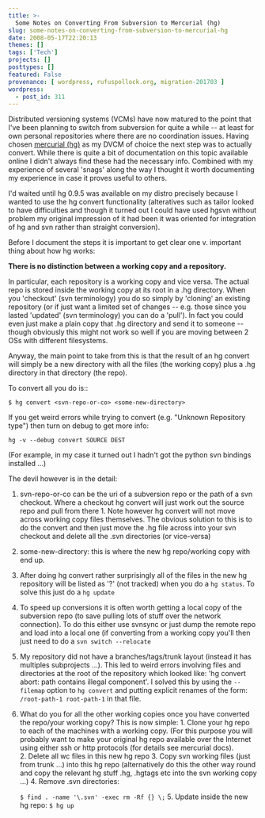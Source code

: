 ```yaml
---
title: >-
  Some Notes on Converting From Subversion to Mercurial (hg)
slug: some-notes-on-converting-from-subversion-to-mercurial-hg
date: 2008-05-17T22:20:13
themes: []
tags: ['Tech']
projects: []
posttypes: []
featured: False
provenance: [ wordpress, rufuspollock.org, migration-201703 ]
wordpress:
  - post_id: 311
---
```


Distributed versioning systems (VCMs) have now matured to the point that I've been planning to switch from subversion for quite a while -- at least for own personal repositories where there are no coordination issues. Having chosen [mercurial (hg)](http://www.selenic.com/mercurial/) as my DVCM of choice the next step was to actually convert. While there is quite a bit of documentation on this topic available online I didn't always find these had the necessary info. Combined with my experience of several 'snags' along the way I thought it worth documenting my experience in case it proves useful to others.

I'd waited until hg 0.9.5 was available on my distro precisely because I wanted to use the hg convert functionality (alteratives such as tailor looked to have difficulties and though it turned out I could have used hgsvn without problem my original impression of it had been it was oriented for integration of hg and svn rather than straight conversion).

Before I document the steps it is important to get clear one v. important thing about how hg works:

**There is no distinction between a working copy and a repository.**

In particular, each repository is a working copy and vice versa. The actual repo is stored inside the working copy at its root in a .hg directory. When you 'checkout' (svn terminology) you do so simply by 'cloning' an existing repository (or if just want a limited set of changes -- e.g. those since you lasted 'updated' (svn terminology) you can do a 'pull'). In fact you could even just make a plain copy that .hg directory and send it to someone -- though obviously this might not work so well if you are moving between 2 OSs with different filesystems.

Anyway, the main point to take from this is that the result of an hg convert will simply be a new directory with all the files (the working copy) plus a .hg directory in that directory (the repo).

To convert all you do is::

    $ hg convert <svn-repo-or-co> <some-new-directory>

If you get weird errors while trying to convert (e.g. "Unknown Repository type") then turn on debug to get more info:

    hg -v --debug convert SOURCE DEST

(For example, in my case it turned out I hadn't got the python svn bindings installed ...)

The devil however is in the detail:

  1. svn-repo-or-co can be the uri of a subversion repo or the path of a svn checkout. Where a checkout hg convert will just work out the source repo and pull from there 
    1. Note however hg convert will not move across working copy files themselves. The obvious solution to this is to do the convert and then just move the .hg file across into your svn checkout and delete all the .svn directories (or vice-versa)
  2. some-new-directory: this is where the new hg repo/working copy with end up.
  3. After doing hg convert rather surprisingly all of the files in the new hg repository will be listed as '?' (not tracked) when you do a `hg status`. To solve this just do a `hg update`
  4. To speed up conversions it is often worth getting a local copy of the subversion repo (to save pulling lots of stuff over the network connection). To do this either use svnsync or just dump the remote repo and load into a local one (if converting from a working copy you'll then just need to do a `svn switch --relocate`
  5. My repository did not have a branches/tags/trunk layout (instead it has multiples subprojects ...). This led to weird errors involving files and directories at the root of the repository which looked like: 'hg convert abort: path contains illegal component'. I solved this by using the `--filemap` option to `hg convert` and putting explicit renames of the form: `/root-path-1 root-path-1` in that file.
  6. What do you for all the other working copies once you have converted the repo/your working copy? This is now simple:
    1. Clone your hg repo to each of the machines with a working copy. (For this purpose you will probably want to make your original hg repo available over the Internet using either ssh or http protocols (for details see mercurial docs).   
    2. Delete all wc files in this new hg repo
    3. Copy svn working files (just from trunk ...) into this hg repo (alternatively do this the other way round and copy the relevant hg stuff .hg, .hgtags etc into the svn working copy ...)
    4. Remove .svn directories:
        
        `$ find . -name '\.svn' -exec rm -Rf {} \;`
    5. Update inside the new hg repo: `$ hg up`


